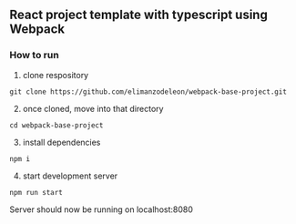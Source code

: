 ## React project template with typescript using Webpack

### How to run

1. clone respository

```
git clone https://github.com/elimanzodeleon/webpack-base-project.git
```

2. once cloned, move into that directory

```
cd webpack-base-project
```

3. install dependencies

```
npm i
```

4. start development server

```
npm run start
```

Server should now be running on localhost:8080

